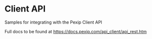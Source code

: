 # Client API

Samples for integrating with the Pexip Client API

Full docs to be found at https://docs.pexip.com/api_client/api_rest.htm

